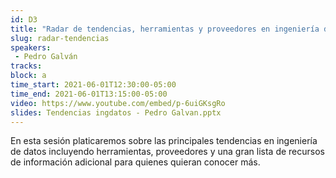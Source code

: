 ```yaml
---
id: D3
title: "Radar de tendencias, herramientas y proveedores en ingeniería de datos"
slug: radar-tendencias
speakers:
 - Pedro Galván
tracks:
block: a
time_start: 2021-06-01T12:30:00-05:00
time_end: 2021-06-01T13:15:00-05:00
video: https://www.youtube.com/embed/p-6uiGKsgRo
slides: Tendencias ingdatos - Pedro Galvan.pptx
---
```


En esta sesión platicaremos sobre las principales tendencias en ingeniería de datos incluyendo herramientas, proveedores y una gran lista de recursos de información adicional para quienes quieran conocer más. 
